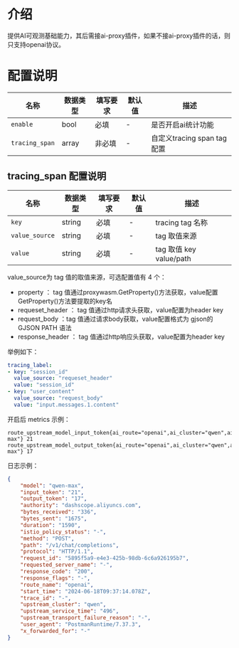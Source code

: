 # 介绍
提供AI可观测基础能力，其后需接ai-proxy插件，如果不接ai-proxy插件的话，则只支持openai协议。

# 配置说明

| 名称             | 数据类型  | 填写要求 | 默认值 | 描述                     |
|----------------|-------|------|-----|------------------------|
| `enable`       | bool  | 必填   | -   | 是否开启ai统计功能             |
| `tracing_span` | array | 非必填  | -   | 自定义tracing span tag 配置 |

## tracing_span 配置说明
| 名称             | 数据类型  | 填写要求 | 默认值 | 描述                     |
|----------------|-------|-----|-----|------------------------|
| `key`         | string | 必填  | -   | tracing tag 名称           |
| `value_source`        | string | 必填  | -   | tag 取值来源             |
| `value`      | string | 必填  | -   | tag 取值 key value/path           |

value_source为 tag 值的取值来源，可选配置值有 4 个：
- property ： tag 值通过proxywasm.GetProperty()方法获取，value配置GetProperty()方法要提取的key名
- requeset_header ： tag 值通过http请求头获取，value配置为header key
- request_body ：tag 值通过请求body获取，value配置格式为 gjson的 GJSON PATH 语法
- response_header ： tag 值通过http响应头获取，value配置为header key

举例如下： 
```yaml
tracing_label:
- key: "session_id"
  value_source: "requeset_header"
  value: "session_id"
- key: "user_content"
  value_source: "request_body"
  value: "input.messages.1.content"
```

开启后 metrics 示例：
```
route_upstream_model_input_token{ai_route="openai",ai_cluster="qwen",ai_model="qwen-max"} 21
route_upstream_model_output_token{ai_route="openai",ai_cluster="qwen",ai_model="qwen-max"} 17
```

日志示例：

```json
{
    "model": "qwen-max",
    "input_token": "21",
    "output_token": "17",
    "authority": "dashscope.aliyuncs.com",
    "bytes_received": "336",
    "bytes_sent": "1675",
    "duration": "1590",
    "istio_policy_status": "-",
    "method": "POST",
    "path": "/v1/chat/completions",
    "protocol": "HTTP/1.1",
    "request_id": "5895f5a9-e4e3-425b-98db-6c6a926195b7",
    "requested_server_name": "-",
    "response_code": "200",
    "response_flags": "-",
    "route_name": "openai",
    "start_time": "2024-06-18T09:37:14.078Z",
    "trace_id": "-",
    "upstream_cluster": "qwen",
    "upstream_service_time": "496",
    "upstream_transport_failure_reason": "-",
    "user_agent": "PostmanRuntime/7.37.3",
    "x_forwarded_for": "-"
}
```
